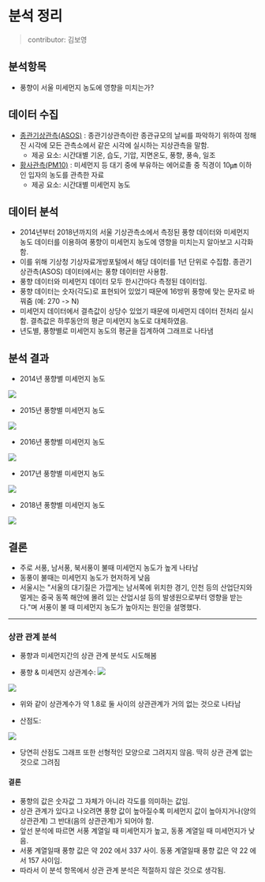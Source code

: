 # 분석 정리

> contributor: 김보영

## 분석항목

- 풍향이 서울 미세먼지 농도에 영향을 미치는가?

## 데이터 수집

- [종관기상관측(ASOS)](https://data.kma.go.kr/data/grnd/selectAsosRltmList.do?pgmNo=36&tabNo=1) : 종관기상관측이란 종관규모의 날씨를 파악하기 위하여 정해진 시각에 모든 관측소에서 같은 시각에 실시하는 지상관측을 말함.
  - 제공 요소: 시간대별 기온, 습도, 기압, 지면온도, 풍향, 풍속, 일조
- [황사관측(PM10)](https://data.kma.go.kr/data/climate/selectDustRltmList.do?pgmNo=68) : 미세먼지 등 대기 중에 부유하는 에어로졸 중 직경이 10㎛ 이하인 입자의 농도를 관측한 자료
  - 제공 요소: 시간대별 미세먼지 농도
  
## 데이터 분석

- 2014년부터 2018년까지의 서울 기상관측소에서 측정된 풍향 데이터와 미세먼지 농도 데이터를 이용하여 풍향이 미세먼지 농도에 영향을 미치는지 알아보고 시각화함.
- 이를 위해 기상청 기상자료개방포털에서 해당 데이터를 1년 단위로 수집함. 종관기상관측(ASOS) 데이터에서는 풍향 데이터만 사용함. 
- 풍향 데이터와 미세먼지 데이터 모두 한시간마다 측정된 데이터임.
- 풍향 데이터는 숫자(각도)로 표현되어 있었기 때문에 16방위 풍향에 맞는 문자로 바꿔줌 (예: 270 -> N)
- 미세먼지 데이터에서 결측값이 상당수 있었기 때문에 미세먼지 데이터 전처리 실시함. 결측값은 하루동안의 평균 미세먼지 농도로 대체하였음.
- 년도별, 풍향별로 미세먼지 농도의 평균을 집계하여 그래프로 나타냄

## 분석 결과

- 2014년 풍향별 미세먼지 농도

<img src="https://user-images.githubusercontent.com/33210702/80915679-e3815d80-8d8e-11ea-935b-5b6dfa0f2540.png">

- 2015년 풍향별 미세먼지 농도

<img src="https://user-images.githubusercontent.com/33210702/80915706-06ac0d00-8d8f-11ea-8efd-4e692f1d5e20.png">

- 2016년 풍향별 미세먼지 농도

<img src="https://user-images.githubusercontent.com/33210702/80915724-162b5600-8d8f-11ea-893e-312fbcb79e6b.png">

- 2017년 풍향별 미세먼지 농도

<img src="https://user-images.githubusercontent.com/33210702/80915731-217e8180-8d8f-11ea-8464-e6c4621e865d.png">

- 2018년 풍향별 미세먼지 농도

<img src="https://user-images.githubusercontent.com/33210702/80915733-2ba08000-8d8f-11ea-95c9-15bc41132b33.png">

## 결론

- 주로 서풍, 남서풍, 북서풍이 불때 미세먼지 농도가 높게 나타남
- 동풍이 불때는 미세먼지 농도가 현저하게 낮음
- 서울시는 "서울의 대기질은 가깝게는 남서쪽에 위치한 경기, 인천 등의 산업단지와 멀게는 중국 동쪽 해안에 몰려 있는 산업시설 등의 발생원으로부터 영향을 받는다."며 서풍이 불 때 미세먼지 농도가 높아지는 원인을 설명했다.


* * *

### 상관 관계 분석

- 풍향과 미세먼지간의 상관 관계 분석도 시도해봄

- 풍향 & 미세먼지 상관계수: <img src="https://user-images.githubusercontent.com/33210702/80941162-a5327f80-8e1c-11ea-8ed1-77aa3cab556e.PNG">
<img src="https://user-images.githubusercontent.com/33210702/80941163-a6fc4300-8e1c-11ea-9838-eebf6850ecdd.png">

  - 위와 같이 상관계수가 약 1.8로 둘 사이의 상관관계가 거의 없는 것으로 나타남

- 산점도:
<img src="https://user-images.githubusercontent.com/33210702/80941166-a82d7000-8e1c-11ea-9f1f-94c4a2f23c0b.png">

  - 당연히 산점도 그래프 또한 선형적인 모양으로 그려지지 않음. 딱히 상관 관계 없는 것으로 그려짐

#### 결론

- 풍향의 값은 숫자값 그 자체가 아니라 각도를 의미하는 값임.
- 상관 관계가 있다고 나오려면 풍향 값이 높아질수록 미세먼지 값이 높아지거나(양의 상관관계) 그 반대(음의 상관관계)가 되어야 함.
- 앞선 분석에 따르면 서풍 계열일 때 미세먼지가 높고, 동풍 계열일 때 미세먼지가 낮음.
- 서풍 계열일때 풍향 값은 약 202 에서 337 사이. 동풍 계열일때 풍향 값은 약 22 에서 157 사이임.
- 따라서 이 분석 항목에서 상관 관계 분석은 적절하지 않은 것으로 생각됨.
